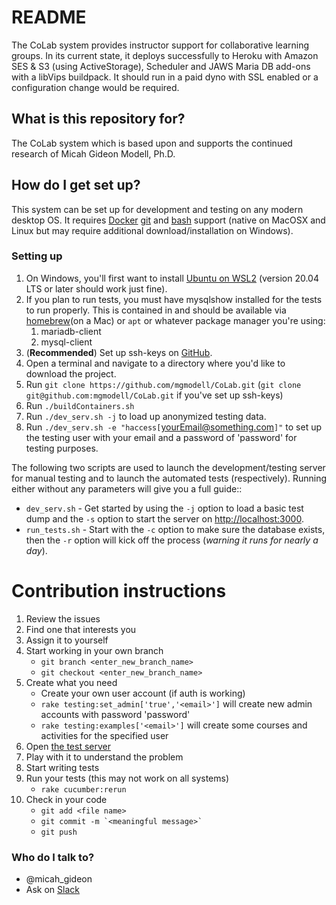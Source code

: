 # README #

The CoLab system provides instructor support for collaborative learning
groups. In its current state, it deploys successfully to Heroku with
Amazon SES & S3 (using ActiveStorage), Scheduler and JAWS Maria DB add-ons with a libVips
buildpack. It should run in a paid dyno with SSL enabled or a configuration
change would be required.

## What is this repository for? ##

The CoLab system which is based upon and supports the continued
research of Micah Gideon Modell, Ph.D.

## How do I get set up? ##

This system can be set up for development and testing on any modern
desktop OS. It requires [Docker](https://www.docker.com/)
[git](https://git-scm.com/) and [bash](https://www.gnu.org/software/bash/)
support (native on MacOSX and Linux but may require additional
download/installation on Windows).

### Setting up ###
1. On Windows, you'll first want to install [Ubuntu on WSL2](https://ubuntu.com/tutorials/install-ubuntu-on-wsl2-on-windows-10#1-overview) (version 20.04 LTS or later should work just fine).
1. If you plan to run tests, you must have mysqlshow installed for the tests to run properly. This is contained in and should be available via [homebrew](https://brew.sh/)(on a Mac) or `apt` or whatever package manager you're using:
    1. mariadb-client
    1. mysql-client
1. (**Recommended**) Set up ssh-keys on [GitHub](https://docs.github.com/en/authentication/connecting-to-github-with-ssh/adding-a-new-ssh-key-to-your-github-account).
1. Open a terminal and navigate to a directory where you'd like to
  download the project.
1. Run `git clone https://github.com/mgmodell/CoLab.git` (`git clone git@github.com:mgmodell/CoLab.git` if you've set up ssh-keys)
1. Run `./buildContainers.sh`
1. Run `./dev_serv.sh -j` to load up anonymized testing data.
1. Run `./dev_serv.sh -e "haccess[`<yourEmail@something.com>`]"` to set
up the testing user with your email and a password of 'password' for
testing purposes.

The following two scripts are used to launch the development/testing
server for manual testing and to launch the automated tests
(respectively). Running either without any parameters will give you a
full guide::

* `dev_serv.sh` - Get started by using the `-j` option to load a basic
  test dump and the `-s` option to start the server on
  [http://localhost:3000](http://localhost:3000).
* `run_tests.sh` - Start with the `-c` option to make sure the database
  exists, then the `-r` option will kick off the process (*warning it
  runs for nearly a day*).

# Contribution instructions #
1. Review the issues
1. Find one that interests you
1. Assign it to yourself
1. Start working in your own branch
    * `git branch <enter_new_branch_name>`
    * `git checkout <enter_new_branch_name>`
1. Create what you need
    * Create your own user account (if auth is working)
    * `rake testing:set_admin['true','<email>']` will create new admin accounts with password 'password'
    * `rake testing:examples['<email>']` will create some courses and activities for the specified user
1. Open [the test server](http://localhost:3000)
1. Play with it to understand the problem
1. Start writing tests
1. Run your tests (this may not work on all systems)
    * `rake cucumber:rerun`
1. Check in your code
    * `git add <file name>`
    * ``git commit -m `<meaningful message>` ``
    * `git push`

### Who do I talk to? ###

* @micah_gideon
* Ask on [Slack](https://mountsaintmarycollege.slack.com/archives/G01269L9DAT)
